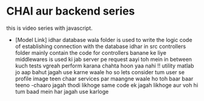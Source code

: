 # CHAI aur backend series

this is video series with javascript.

- [Model Link]
  idhar database wala folder is used to write the logic code of establishing connection with the database
  idhar in src controllers folder mainly contain the code for controllers banane ke liye
  middlewares is used ki jab server pe request aayi toh mein in between kuch tests vgreah perform karana chahta hoon yaa nahi !!
  utility matlab jo aap bahut jagah use karne waale ho so lets consider tum user se profile image teen chaar services par maangne waale ho toh baar baar teeno -chaaro jagah thodi likhoge same code ek jagah likhoge aur voh hi tum baad mein har jagah use karloge
